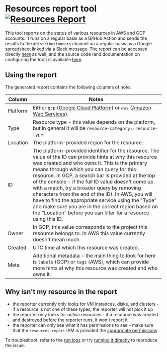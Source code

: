 # Resources report tool [![Resources Report](https://github.com/sourcegraph/sourcegraph/workflows/Resources%20Report/badge.svg)](https://github.com/sourcegraph/sourcegraph/actions?query=workflow%3A%22Resources+Report%22)

This tool reports on the status of various resources in AWS and GCP accounts. It runs on a regular basis as a GitHub Action and sends the results to the `#distributioneers` channel on a regular basis as a Google spreadsheet linked via a Slack message. The report can be accessed directly [here](https://docs.google.com/spreadsheets/d/1_bHvFXBVvtg3jOgq6fPuHFO0NlASW7SEJ3ip1bMuWJw/) as well, and the source code (and documentation on configuring the tool) is available [here](https://github.com/sourcegraph/sourcegraph/tree/master/internal/cmd/resources-report).

## Using the report

The generated report contains the following columns of note:

| Column   | Notes
|----------|---------
| Platform | Either `gcp` ([Google Cloud Platform](https://console.cloud.google.com)) or `aws` ([Amazon Web Services](https://console.aws.amazon.com)).
| Type     | Resource type - this value depends on the platform, but in general it will be `resource-category::resource-type`.
| Location | The platform-provided region for the resource.
| ID       | The platform-provided identifier for the resource.  The value of the ID can provide hints at why this resource was created and who owns it. This is the primary means through which you can query for this resource. In GCP, a search bar is provided at the top of the console - if the full ID value doesn't come up with a match, try a broader query by removing characters from the end of the ID). In AWS, you will have to find the appropriate service using the "Type" and make sure you are in the correct region based on the "Location" before you can filter for a resource using this ID.
| Owner    | In GCP, this value corresponds to the project this resource belongs to. In AWS this value currently doesn't mean much.
| Created  | UTC time at which this resource was created.
| Meta     | Additional metadata - the main thing to look for here is `labels` (GCP) or `tags` (AWS), which can provide more hints at why this resource was created and who owns it.

## Why isn't my resource in the report

- the reporter currently only looks for VM instances, disks, and clusters - if a resource is not one of these types, the reporter will not pick it up
- the reporter only looks for *active* resources - if a resource was created and destroyed before the reporter runs, it won't report it
- the reporter can only see what it has permissions to see - make sure that the `resources-report` IAM is provided the [appropriate permissions](https://github.com/sourcegraph/sourcegraph/tree/master/internal/cmd/resources-report#authentication)

To troubleshoot, refer to the [run logs](https://github.com/sourcegraph/sourcegraph/actions?query=workflow:%22Resources+Report%22) or try [running it directly](https://github.com/sourcegraph/sourcegraph/tree/master/internal/cmd/resources-report) to reproduce the issue.
